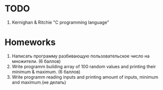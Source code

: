 # TODO

1. Kernighan & Ritchie "C programming language"

# Homeworks

1. Написать программу разбивающую пользовательское число на множители. (6 баллов)
1. Write programm building array of 100 random values and printing their minimum & maximum. (6 баллов)
1. Write programm reading inputs and printing amount of inputs, minimum and maximum.(не делать)